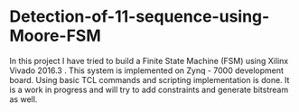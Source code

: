 # Detection-of-11-sequence-using-Moore-FSM
In this project I have tried to build a Finite State Machine (FSM) using Xilinx Vivado 2016.3 . This system is implemented on  Zynq - 7000 development board. Using basic TCL commands and scripting implementation is done. It is a work in progress and will try to add constraints and generate bitstream as well.
